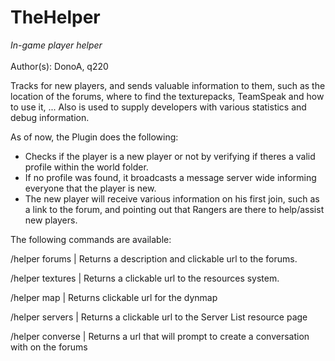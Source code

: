 TheHelper
=========

<i>In-game player helper</i><br/>
<br/>
Author(s): DonoA, q220
<br/>

Tracks for new players, and sends valuable information to them, such as the location of the forums, where to find the texturepacks, TeamSpeak and how to use it, ...
Also is used to supply developers with various statistics and debug information.

As of now, the Plugin does the following:

- Checks if the player is a new player or not by verifying if theres a valid profile within the world folder.
- If no profile was found, it broadcasts a message server wide informing everyone that the player is new.
- The new player will receive various information on his first join, such as a link to the forum, and pointing out that Rangers are there to help/assist new players.


The following commands are available:

/helper forums | Returns a description and clickable url to the forums.

/helper textures | Returns a clickable url to the resources system.

/helper map | Returns clickable url for the dynmap

/helper servers | Returns a clickable url to the Server List resource page

/helper converse <player> | Returns a url that will prompt to create a conversation with <player> on the forums
